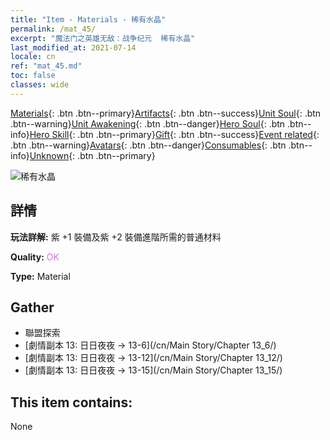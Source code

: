 ```yaml
---
title: "Item - Materials - 稀有水晶"
permalink: /mat_45/
excerpt: "魔法门之英雄无敌：战争纪元  稀有水晶"
last_modified_at: 2021-07-14
locale: cn
ref: "mat_45.md"
toc: false
classes: wide
---
```

 [Materials](/ItemsCN/){: .btn .btn--primary}[Artifacts](/ItemsCN/Artifacts/){: .btn .btn--success}[Unit Soul](/ItemsCN/UnitSoul/){: .btn .btn--warning}[Unit Awakening](/ItemsCN/UnitAwakening/){: .btn .btn--danger}[Hero Soul](/ItemsCN/HeroSoul/){: .btn .btn--info}[Hero Skill](/ItemsCN/HeroSkill/){: .btn .btn--primary}[Gift](/ItemsCN/Gift/){: .btn .btn--success}[Event related](/ItemsCN/Events/){: .btn .btn--warning}[Avatars](/ItemsCN/Avatars/){: .btn .btn--danger}[Consumables](/ItemsCN/Consumables/){: .btn .btn--info}[Unknown](/ItemsCN/Unknown/){: .btn .btn--primary}

 ![稀有水晶](/images/t/i_cailiao_shuijing2.png)

## 詳情
 **玩法詳解:** 紫 +1 裝備及紫 +2 裝備進階所需的普通材料

 **Quality:** <span style="color: #DA70D6">OK</span>

 **Type:** Material

## Gather

*    聯盟探索 
*    [劇情副本 13: 日日夜夜 -> 13-6](/cn/Main Story/Chapter 13_6/) 
*    [劇情副本 13: 日日夜夜 -> 13-12](/cn/Main Story/Chapter 13_12/) 
*    [劇情副本 13: 日日夜夜 -> 13-15](/cn/Main Story/Chapter 13_15/) 

## This item contains:

  None

